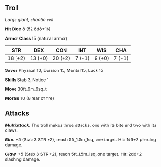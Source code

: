 ## Troll

*Large giant, chaotic evil*

**Hit Dice** 8 (52 8d8+16)

**Armor Class** 15 (natural armor)

| STR     | DEX     | CON     | INT     | WIS     | CHA     |
|---------|---------|---------|---------|---------|---------|
| 18 (+2) | 13 (+0) | 20 (+2) |  7 (-1) |  9 (+0) |  7 (-1) |

**Saves** Physical 13, Evasion 15, Mental 15, Luck 15

**Skills** Stab 3, Notice 1

**Move** 30ft\_9m\_6sq\_t

**Morale** 10 (8 fear of fire)

## Attacks

***Multiattack.*** The troll makes three attacks: one with its bite and two with its claws.

***Bite.*** +5 (Stab 3 STR +2), reach 5ft\_1.5m\_1sq, one target. Hit: 1d6+2 piercing damage.

***Claw.*** +5 (Stab 3 STR +2), reach 5ft\_1.5m\_1sq, one target. Hit: 2d6+2 slashing damage.

